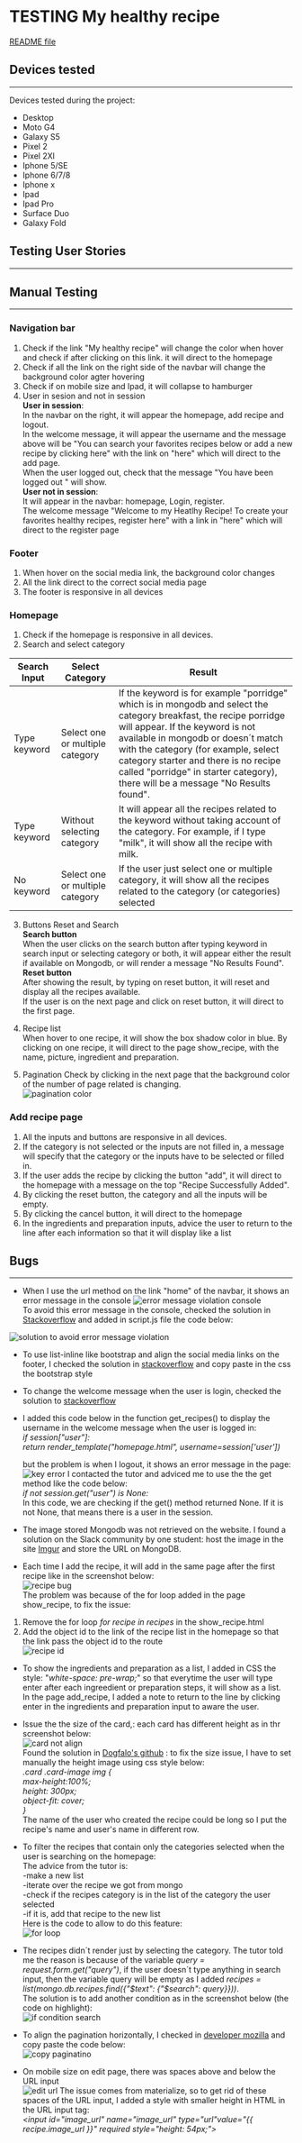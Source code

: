 # TESTING My healthy recipe

[README file](https://github.com/yuyu78/my-healthy-recipe/blob/main/README.md)  

## Devices tested
---
Devices tested during the project: 
* Desktop
* Moto G4 
* Galaxy S5
* Pixel 2
* Pixel 2Xl
* Iphone 5/SE 
* Iphone 6/7/8
* Iphone x
* Ipad 
* Ipad Pro
* Surface Duo
* Galaxy Fold

## Testing User Stories
---

## Manual Testing
---
### Navigation bar  
1. Check if the link "My healthy recipe" will change the color when hover and check if after clicking on this link. it will direct to the homepage  
2. Check if all the link on the right side of the navbar will change the background color agter hovering 
3. Check if on mobile size and Ipad, it will collapse to hamburger
4. User in sesion and not in session  
**User in session**:  
In the navbar on the right, it will appear the homepage, add recipe and logout.    
In the welcome message, it will appear the username and the message above will be "You can search your favorites recipes below or add a new recipe by clicking here" with the link on "here" which will direct to the add page.    
When the user logged out, check that the message "You have been logged out
" will show.   
**User not in session**:  
It will appear in the navbar: homepage, Login, register.  
The welcome message "Welcome to my Heatlhy Recipe! To create your favorites healthy recipes, register here" with a link in "here" which will direct to the register page

### Footer  
1. When hover on the social media link, the background color changes  
2. All the link direct to the correct social media page
3. The footer is responsive in all devices

### Homepage  
1. Check if the homepage is responsive in all devices.  
2. Search and select category    

| Search Input | Select Category | Result |  
| --- | --- | --- | 
| Type keyword | Select one or multiple category| If the keyword is for example "porridge" which is in mongodb and select the category breakfast, the recipe porridge will appear. If the keyword is not available in mongodb or doesn´t match with the category (for example, select category starter and there is no recipe called "porridge" in starter category), there will be a message "No Results found".|  
| Type keyword | Without selecting category | It will appear all the recipes related to the keyword without taking account of the category. For example, if I type "milk", it will show all the recipe with milk. |  
| No keyword | Select one or multiple category | If the user just select one or multiple category, it will show all the recipes related to the category (or categories) selected| 

3. Buttons Reset and Search   
**Search button**  
When the user clicks on the search button after typing keyword in search input or selecting category or both, it will appear either the result if available on Mongodb, or will render a message "No Results Found".  
**Reset button**       
After showing the result, by typing on reset button, it will reset and display all the recipes available.  
If the user is on the next page and click on reset button, it will direct to the first page.   

4. Recipe list  
When hover to one recipe, it will show the box shadow color in blue. 
By clicking on one recipe, it will direct to the page show_recipe, with the name, picture, ingredient and preparation.    

5. Pagination
Check by clicking in the next page that the background color of the number of page related is changing.   
![pagination color](https://user-images.githubusercontent.com/76018052/132110269-6b70e73c-f6d8-42a7-9b76-3b5246859060.PNG)

### Add recipe page  

1. All the inputs and buttons are responsive in all devices.  
2. If the category is not selected or the inputs are not filled in, a message will specify that the category or the inputs have to be selected or filled in.
3. If the user adds the recipe by clicking the button "add", it will direct to the homepage with a message on the top "Recipe Successfully Added".  
4. By clicking the reset button, the category and all the inputs will be empty.  
5. By clicking the cancel button, it will direct to the homepage  
6. In the ingredients and preparation inputs, advice the user to return to the line after each information so that it will display like a list  


## Bugs
---
* When I use the url method on the link "home" of the navbar, it shows an error message in the console 
![error message violation console](https://user-images.githubusercontent.com/76018052/128433103-67578485-901a-42e0-9ba1-e190fae5b67a.PNG)  
To avoid this error message in the console, checked the solution in [Stackoverflow](https://stackoverflow.com/questions/46094912/added-non-passive-event-listener-to-a-scroll-blocking-touchstart-event/55388961#55388961) and added in script.js file the code below:  

![solution to avoid error message violation](https://user-images.githubusercontent.com/76018052/128433343-7c927d89-087e-4a7d-9ae7-49e28f8d7829.PNG)

* To use list-inline like bootstrap and align the social media links on the footer, I checked the solution in [stackoverflow](https://stackoverflow.com/questions/42884750/how-to-create-inline-lists-in-materializecss) and copy paste in the css the bootstrap style

* To change the welcome message when the user is login, checked the solution to [stackoverflow](https://stackoverflow.com/questions/58089743/how-to-fix-login-and-logout-in-jinja-template-based-on-user-session)

* I added this code below in the function get_recipes() to display the username in the welcome message when the user is logged in:  
    *if session["user"]:  
    return render_template("homepage.html", username=session['user'])*

    but the problem is when I logout, it shows an error message in the page:  
    ![key error](https://user-images.githubusercontent.com/76018052/128783479-51bbeeca-4f51-45e4-bc59-e0cc56cc54ea.PNG)
    I contacted the tutor and adviced me to use the the get method like the code below:  
    *if not session.get("user") is None:*  
    In this code, we are checking if the get() method returned None. If it is not None, that means there is a user in the session.

* The image stored Mongodb was not retrieved on the website. I found a solution on the Slack community by one student: host the image in the site [Imgur](https://imgur.com/) and store the URL on MongoDB.  

* Each time I add the recipe, it will add in the same page after the first recipe like in the screenshot below:  
![recipe bug](https://user-images.githubusercontent.com/76018052/129475114-f07d3835-b228-48e2-8e92-6c1b5150af4c.PNG)  
The problem was because of the for loop added in the page show_recipe, to fix the issue: 
1. Remove the for loop *for recipe in recipes* in the show_recipe.html
2. Add the object id to the link of the recipe list in the homepage so that the link pass the object id to the route  
![recipe id](https://user-images.githubusercontent.com/76018052/129477781-2c05d934-0b67-42c8-a8e1-ae39530beb7b.png)


* To show the ingredients and preparation as a list, I added in CSS the style: "*white-space: pre-wrap;*" so that everytime the user will type enter after each ingreedient or preparation steps, it will show as a list.  
In the page add_recipe, I added a note to return to the line by clicking enter in the ingredients and preparation input to aware the user. 

* Issue the the size of the card,: each card has different height as in thr screenshot below:  
![card not align](https://user-images.githubusercontent.com/76018052/129977981-a7e2e3ed-89f9-495e-a2d2-9b7f95e4139f.PNG)  
Found the solution in [Dogfalo's github](https://github.com/Dogfalo/materialize/issues/3814) : to fix the size issue, I have to set manually the height image using css style below:   
*.card .card-image img {  
    max-height:100%;  
    height: 300px;  
    object-fit: cover;  
}*  
The name of the user who created the recipe could be long so I put the recipe's name and user's name in different row.

* To filter the recipes that contain only the categories selected when the user is searching on the homepage:  
The advice from the tutor is:  
-make a new list  
-iterate over the recipe we got from mongo  
-check if the recipes category is in the list of the category the user selected  
-if it is, add that recipe to the new list   
Here is the code to allow to do this feature:  
![for loop](https://user-images.githubusercontent.com/76018052/130477810-b42f8cc7-61a6-4376-bd7d-d76b84dec0d9.PNG)  

* The recipes didn´t render just by selecting the category. The tutor told me the reason is because of the variable *query = request.form.get("query")*, if the user doesn´t type anything in search input, then the variable query will be empty as I added *recipes = list(mongo.db.recipes.find({"$text": {"$search": query}}))*.  
The solution is to add another condition as in the screenshot below (the code on highlight):  
![if condition search](https://user-images.githubusercontent.com/76018052/131267101-01025f28-5595-4e38-a1c7-fb604eb088ac.PNG)  

* To align the pagination horizontally, I checked in [developer mozilla](https://developer.mozilla.org/en-US/docs/Web/CSS/Layout_cookbook/Pagination) and copy paste the code below:  
![copy paginatino](https://user-images.githubusercontent.com/76018052/131819758-687a0534-5d2d-4014-bbc7-b87f27b15fb7.PNG)

* On mobile size on edit page, there was spaces above and below the URL input  
![edit url](https://user-images.githubusercontent.com/76018052/132046991-21460488-a995-4314-8688-d5622a2d3ddb.PNG)
The issue comes from materialize, so to get rid of these spaces of the URL input, I added a style with smaller height in HTML in the URL input tag:  
 *<input id="image_url" name="image_url" type="url"value="{{ recipe.image_url }}" required style="height: 54px;"></input>*